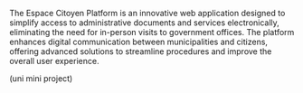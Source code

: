 The Espace Citoyen Platform is an innovative web application designed to simplify access to administrative documents and services electronically, eliminating the need for in-person visits to government offices. The platform enhances digital communication between municipalities and citizens, offering advanced solutions to streamline procedures and improve the overall user experience.


(uni mini project)
